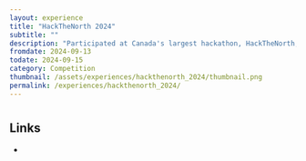 ```yaml
---
layout: experience
title: "HackTheNorth 2024"
subtitle: ""
description: "Participated at Canada's largest hackathon, HackTheNorth, in 2024."
fromdate: 2024-09-13
todate: 2024-09-15
category: Competition
thumbnail: /assets/experiences/hackthenorth_2024/thumbnail.png
permalink: /experiences/hackthenorth_2024/
---
```


#

## Links

-
